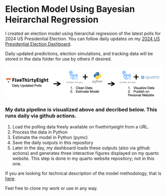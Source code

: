 # Election Model Using Bayesian Heirarchal Regression

I created an election model using hierarchal regression of the latest polls for 2024 US Presidential Election. You can follow daily updates on my [2024 US Presidential Election Dashboard](https://alexbass.me/projects/election_model_2024/).

Daily updated predictions, election simulations, and tracking data will be stored in the data folder for use by others if desired.

![](data_pipeline.png)

### My data pipeline is visualized above and decribed below. This runs daily via github actions.

1. Load the polling data freely available on fivethirtyeight from a URL.
2. Process the data in Python
3. Estimate the model in Python (pymc)
4. Save the daily outputs in this repository
5. Later in the day, my dashboard loads these outputs (also via github actions) and generates three interactive figures displayed on my quarto website. This step is done in my quarto website repository; not in this one.

If you are looking for technical description of the model methodology, that is [here](https://alexbass.me/posts/election_2024/methodology.pdf).

Feel free to clone my work or use in any way.
